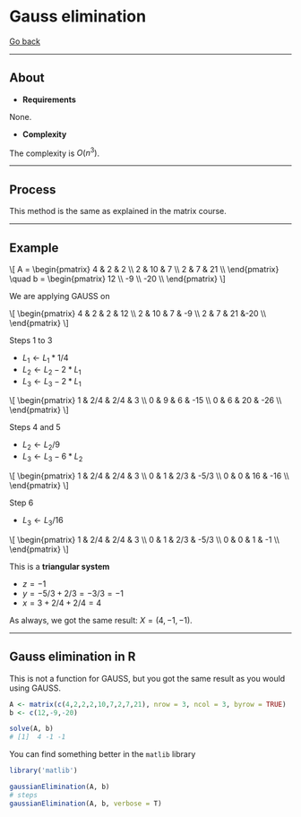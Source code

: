 # Gauss elimination

[Go back](../index.md)

<hr class="sl">

## About

* **Requirements**

None.

* **Complexity**

The complexity is $O(n^3)$.

<hr class="sr">

## Process

This method is the same as explained in the matrix course.

<hr class="sl">

## Example

<p>
\[
A = \begin{pmatrix}
4 & 2 & 2 \\
2 & 10 & 7 \\
2 & 7 & 21 \\
\end{pmatrix}
\quad
b = \begin{pmatrix}
12 \\
-9 \\
-20 \\
\end{pmatrix}
\]
</p>

We are applying GAUSS on

<p>
\[
\begin{pmatrix}
4 & 2 & 2 & 12 \\
2 & 10 & 7 & -9 \\
2 & 7 & 21 &-20 \\
\end{pmatrix}
\]
</p>

Steps 1 to 3

* $L_1 \leftarrow L_1 * 1/4$
* $L_2 \leftarrow L_2 - 2*L_1$
* $L_3 \leftarrow L_3 - 2*L_1$

<p>
\[
\begin{pmatrix}
1 & 2/4 & 2/4 & 3 \\
0 & 9 & 6 & -15 \\
0 & 6 & 20 & -26 \\
\end{pmatrix}
\]
</p>

Steps 4 and 5

* $L_2 \leftarrow L_2/9$
* $L_3 \leftarrow L_3 - 6 * L_2$

<p>
\[
\begin{pmatrix}
1 & 2/4 & 2/4 & 3 \\
0 & 1 & 2/3 & -5/3 \\
0 & 0 & 16 & -16 \\
\end{pmatrix}
\]
</p>

Step 6

* $L_3 \leftarrow L_3/16$

<p>
\[
\begin{pmatrix}
1 & 2/4 & 2/4 & 3 \\
0 & 1 & 2/3 & -5/3 \\
0 & 0 & 1 & -1 \\
\end{pmatrix}
\]
</p>

This is a **triangular system**

* $z = -1$
* $y = -5/3 + 2/3 = -3/3 = -1$
* $x = 3 + 2/4 + 2/4 = 4$

As always, we got the same result: $X = (4,-1,-1)$.

<hr class="sr">

## Gauss elimination in R

This is not a function for GAUSS, but you got the same result as you would using GAUSS.

```r
A <- matrix(c(4,2,2,2,10,7,2,7,21), nrow = 3, ncol = 3, byrow = TRUE)
b <- c(12,-9,-20)

solve(A, b)
# [1]  4 -1 -1
```

You can find something better in the ``matlib`` library

```r
library('matlib')

gaussianElimination(A, b)
# steps
gaussianElimination(A, b, verbose = T)
```